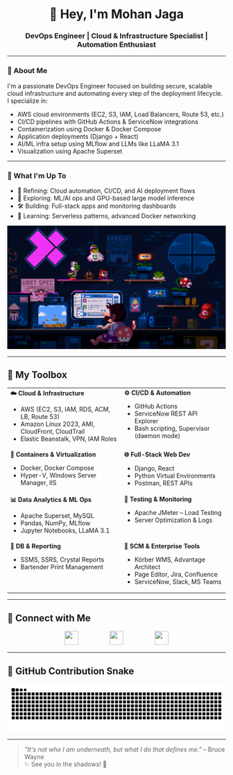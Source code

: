 <h1 align="center">👋 Hey, I'm Mohan Jaga</h1>
<h3 align="center"> DevOps Engineer | Cloud & Infrastructure Specialist | Automation Enthusiast</h3>

---

### 🌟 About Me

I'm a passionate DevOps Engineer focused on building secure, scalable cloud infrastructure and automating every step of the deployment lifecycle. I specialize in:

- AWS cloud environments (EC2, S3, IAM, Load Balancers, Route 53, etc.)
- CI/CD pipelines with GitHub Actions & ServiceNow integrations
- Containerization using Docker & Docker Compose
- Application deployments (Django + React)
- AI/ML infra setup using MLflow and LLMs like LLaMA 3.1
- Visualization using Apache Superset

---

### 🔭 What I'm Up To

- 🚀 Refining: Cloud automation, CI/CD, and AI deployment flows  
- 🤖 Exploring: ML/AI ops and GPU-based large model inference  
- 🛠️ Building: Full-stack apps and monitoring dashboards  
- 🌱 Learning: Serverless patterns, advanced Docker networking  

<p align="center">
  <img src="git.gif" alt="Working animation" width="800"/>
</p>

---

## 🧰 My Toolbox

<table align="center">
  <tr>
    <td valign="top"><strong>☁️ Cloud & Infrastructure</strong>
      <ul>
        <li>AWS (EC2, S3, IAM, RDS, ACM, LB, Route 53)</li>
        <li>Amazon Linux 2023, AMI, CloudFront, CloudTrail</li>
        <li>Elastic Beanstalk, VPN, IAM Roles</li>
      </ul>
    </td>
    <td valign="top"><strong>⚙️ CI/CD & Automation</strong>
      <ul>
        <li>GitHub Actions</li>
        <li>ServiceNow REST API Explorer</li>
        <li>Bash scripting, Supervisor (daemon mode)</li>
      </ul>
    </td>
  </tr>
  <tr>
    <td valign="top"><strong>🐳 Containers & Virtualization</strong>
      <ul>
        <li>Docker, Docker Compose</li>
        <li>Hyper-V, Windows Server Manager, IIS</li>
      </ul>
    </td>
    <td valign="top"><strong>🌐 Full-Stack Web Dev</strong>
      <ul>
        <li>Django, React</li>
        <li>Python Virtual Environments</li>
        <li>Postman, REST APIs</li>
      </ul>
    </td>
  </tr>
  <tr>
    <td valign="top"><strong>📊 Data Analytics & ML Ops</strong>
      <ul>
        <li>Apache Superset, MySQL</li>
        <li>Pandas, NumPy, MLflow</li>
        <li>Jupyter Notebooks, LLaMA 3.1</li>
      </ul>
    </td>
    <td valign="top"><strong>🧪 Testing & Monitoring</strong>
      <ul>
        <li>Apache JMeter – Load Testing</li>
        <li>Server Optimization & Logs</li>
      </ul>
    </td>
  </tr>
  <tr>
    <td valign="top"><strong>💾 DB & Reporting</strong>
      <ul>
        <li>SSMS, SSRS, Crystal Reports</li>
        <li>Bartender Print Management</li>
      </ul>
    </td>
    <td valign="top"><strong>🏢 SCM & Enterprise Tools</strong>
      <ul>
        <li>Körber WMS, Advantage Architect</li>
        <li>Page Editor, Jira, Confluence</li>
        <li>ServiceNow, Slack, MS Teams</li>
      </ul>
    </td>
  </tr>
</table>

---

## 🔗 Connect with Me

<p align="center" style="display: flex; justify-content: center; gap: 30px;"> 
  <a href="https://www.github.com/Mohan6201"><img src="https://www.vectorlogo.zone/logos/github/github-tile.svg" width="32" height="32" /></a> &nbsp &nbsp
  <a href="http://www.instagram.com/"><img src="https://raw.githubusercontent.com/danielcranney/readme-generator/main/public/icons/socials/instagram.svg" width="32" height="32" /></a> &nbsp &nbsp
  <a href="https://www.linkedin.com/in/Mohan6201"><img src="https://raw.githubusercontent.com/danielcranney/readme-generator/main/public/icons/socials/linkedin.svg" width="32" height="32" /></a>
</p>

---

## 🐍 GitHub Contribution Snake

<p align="center">
  <picture>
    <source media="(prefers-color-scheme: dark)" srcset="https://raw.githubusercontent.com/Mohan6201/Mohan6201/output/github-snake-dark.svg" />
    <source media="(prefers-color-scheme: light)" srcset="https://raw.githubusercontent.com/Mohan6201/Mohan6201/output/github-snake.svg" />
    <img alt="GitHub Snake" src="https://raw.githubusercontent.com/Mohan6201/Mohan6201/output/github-snake.svg" />
  </picture>
</p>

---

> _"It's not who I am underneath, but what I do that defines me."_ – Bruce Wayne  
> ✨ See you in the shadows! 🦇
